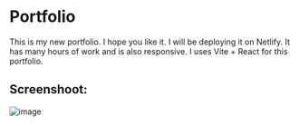 # Portfolio

This is my new portfolio. I hope you like it. I will be deploying it on Netlify. It has many hours of work and is also responsive.
I uses Vite + React for this portfolio. 
## Screenshoot:
![image](https://github.com/user-attachments/assets/717090e0-3ec0-4620-a996-a7d668edb04b)

